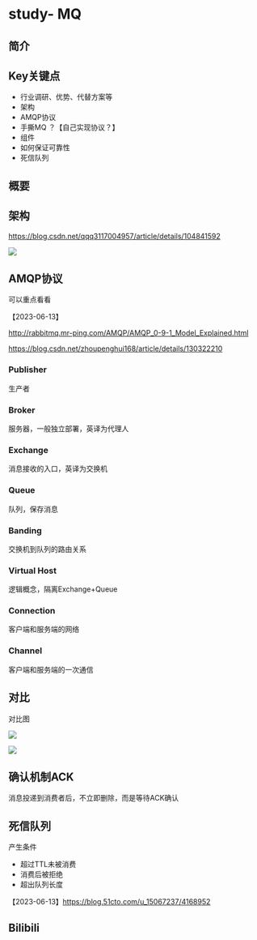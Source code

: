 # study- MQ  #
## 简介





## Key关键点

- 行业调研、优势、代替方案等
- 架构
- AMQP协议
- 手撕MQ ？【自己实现协议？】
- 组件
- 如何保证可靠性
- 死信队列



## **概要** 



## **架构** 

https://blog.csdn.net/qqq3117004957/article/details/104841592

![](https://imgconvert.csdnimg.cn/aHR0cHM6Ly91cGxvYWQtaW1hZ2VzLmppYW5zaHUuaW8vdXBsb2FkX2ltYWdlcy8xMjU1NTk1NC02NDViYzIzNmNlZTQwMzViLnBuZw?x-oss-process=image/format,png)



## AMQP协议

可以重点看看

【2023-06-13】

http://rabbitmq.mr-ping.com/AMQP/AMQP_0-9-1_Model_Explained.html

https://blog.csdn.net/zhoupenghui168/article/details/130322210

### Publisher

生产者

### Broker

服务器，一般独立部署，英译为代理人

### Exchange

消息接收的入口，英译为交换机

### Queue

队列，保存消息

### Banding

交换机到队列的路由关系

### Virtual Host

逻辑概念，隔离Exchange+Queue

### Connection

客户端和服务端的网络

### Channel

客户端和服务端的一次通信



## 对比

对比图

![](https://img2018.cnblogs.com/blog/1157088/201906/1157088-20190611223924278-1894525121.png)

![](https://img2018.cnblogs.com/blog/1157088/201906/1157088-20190611223946456-627408638.png)



## 确认机制ACK

消息投递到消费者后，不立即删除，而是等待ACK确认

## 死信队列

产生条件

- 超过TTL未被消费
- 消费后被拒绝
- 超出队列长度

【2023-06-13】https://blog.51cto.com/u_15067237/4168952



## Bilibili 

